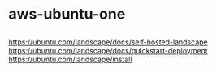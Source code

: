 # aws-ubuntu-one

## 

https://ubuntu.com/landscape/docs/self-hosted-landscape
https://ubuntu.com/landscape/docs/quickstart-deployment
https://ubuntu.com/landscape/install